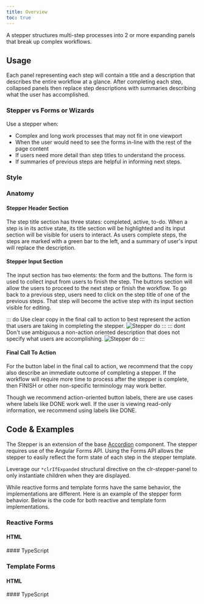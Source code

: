 ```yaml
---
title: Overview
toc: true
---
```


A stepper structures multi-step processes into 2 or more expanding panels that break up complex workflows.

## Usage

Each panel representing each step will contain a title and a description that describes the entire workflow at a glance. After completing each step, collapsed panels then replace step descriptions with summaries describing what the user has accomplished.

### Stepper vs Forms or Wizards

Use a stepper when:

- Complex and long work processes that may not fit in one viewport
- When the user would need to see the forms in-line with the rest of the page content
- If users need more detail than step titles to understand the process.
- If summaries of previous steps are helpful in informing next steps.

### Style

<ClrImage alt="Stepper Anatomy" src="/images/components/stepper/stepper-style.png" />

### Anatomy

#### Stepper Header Section

The step title section has three states: completed, active, to-do. When a step is in its active state, its title section will be highlighted and its input section will be visible for users to interact. As users complete steps, the steps are marked with a green bar to the left, and a summary of user's input will replace the description.

#### Stepper Input Section

The input section has two elements: the form and the buttons. The form is used to collect input from users to finish the step. The buttons section will allow the users to proceed to the next step or finish the workflow. To go back to a previous step, users need to click on the step title of one of the previous steps. That step will become the active step with its input section visible for editing.

::: do Use clear copy in the final call to action to best represent the action that users are taking in completing the stepper.
![Stepper do](/images/components/stepper/stepper-do.png)
:::
::: dont Don't use ambiguous a non-action oriented description that does not specify what users are accomplishing.
![Stepper do](/images/components/stepper/stepper-dont.png)
:::

#### Final Call To Action

For the button label in the final call to action, we recommend that the copy also describe an immediate outcome of completing a stepper. If the workflow will require more time to process after the stepper is complete, then FINISH or other non-specific terminology may work better.

Though we recommend action-oriented button labels, there are use cases where labels like DONE work well. If the user is viewing read-only information, we recommend using labels like DONE.

## Code & Examples

The Stepper is an extension of the base [Accordion](/components/accordion) component. The stepper requires use of the Angular Forms API. Using the Forms API allows the stepper to easily reflect the form state of each step in the stepper template.

Leverage our `*clrIfExpanded` structural directive on the clr-stepper-panel to only instantiate children when they are displayed.

While reactive forms and template forms have the same behavior, the implementations are different. Here is an example of the stepper form behavior. Below is the code for both reactive and template form implementations.

<ClrImage alt="Reactive Forms Stepper" src="/images/components/stepper/reactive-form.gif" />

### Reactive Forms

#### HTML

<doc-demo src="/demos/stepper/reactive-form.html" />
#### TypeScript
<doc-demo src="/demos/stepper/reactive-form.ts" />

### Template Forms

#### HTML

<doc-demo src="/demos/stepper/template-form.html" />
#### TypeScript
<doc-demo src="/demos/stepper/template-form.ts" />
